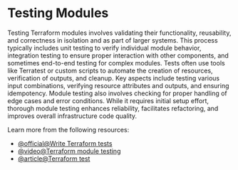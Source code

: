 # Testing Modules

Testing Terraform modules involves validating their functionality, reusability, and correctness in isolation and as part of larger systems. This process typically includes unit testing to verify individual module behavior, integration testing to ensure proper interaction with other components, and sometimes end-to-end testing for complex modules. Tests often use tools like Terratest or custom scripts to automate the creation of resources, verification of outputs, and cleanup. Key aspects include testing various input combinations, verifying resource attributes and outputs, and ensuring idempotency. Module testing also involves checking for proper handling of edge cases and error conditions. While it requires initial setup effort, thorough module testing enhances reliability, facilitates refactoring, and improves overall infrastructure code quality.

Learn more from the following resources:

- [@official@Write Terraform tests](https://developer.hashicorp.com/terraform/tutorials/configuration-language/test)
- [@video@Terraform module testing](https://www.youtube.com/watch?v=1LInIWM_2UQ)
- [@article@Terraform test](https://developer.hashicorp.com/terraform/language/tests)